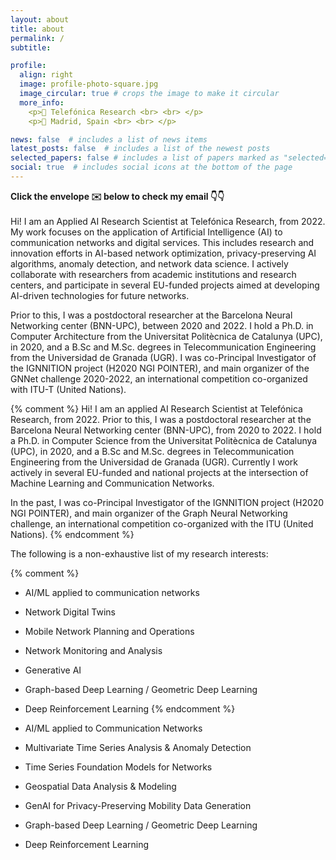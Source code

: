 ```yaml
---
layout: about
title: about
permalink: /
subtitle:

profile:
  align: right
  image: profile-photo-square.jpg
  image_circular: true # crops the image to make it circular
  more_info:
    <p>🏢 Telefónica Research <br> <br> </p>
    <p>📍 Madrid, Spain <br> <br> </p>

news: false  # includes a list of news items
latest_posts: false  # includes a list of the newest posts
selected_papers: false # includes a list of papers marked as "selected={true}"
social: true  # includes social icons at the bottom of the page
---
```


<b>Click the envelope ✉️ below to check my email 👇👇</b>
<br>
<br>
Hi! I am an Applied AI Research Scientist at Telefónica Research, from 2022. My work focuses on the application of Artificial Intelligence (AI) to communication networks and digital services. This includes research and innovation efforts in AI-based network optimization, privacy-preserving AI algorithms, anomaly detection, and network data science. I actively collaborate with researchers from academic institutions and research centers, and participate in several EU-funded projects aimed at developing AI-driven technologies for future networks.

Prior to this, I was a postdoctoral researcher at the Barcelona Neural Networking center (BNN-UPC), between 2020 and 2022. I hold a Ph.D. in Computer Architecture from the Universitat Politècnica de Catalunya (UPC), in 2020, and a B.Sc and M.Sc. degrees in Telecommunication Engineering from the Universidad de Granada (UGR). I was co-Principal Investigator of the IGNNITION project (H2020 NGI POINTER), and main organizer of the GNNet challenge 2020-2022, an international competition co-organized with ITU-T (United Nations).

{% comment %}
Hi! I am an applied AI Research Scientist at Telefónica Research, from 2022. Prior to this, I was a postdoctoral researcher at the Barcelona Neural Networking center (BNN-UPC), from 2020 to 2022. I hold a Ph.D. in Computer Science from the Universitat Politècnica de Catalunya (UPC), in 2020, and a B.Sc and M.Sc. degrees in Telecommunication Engineering from the Universidad de Granada (UGR). Currently I work actively in several EU-funded and national projects at the intersection of Machine Learning and Communication Networks.

In the past, I was co-Principal Investigator of the IGNNITION project (H2020 NGI POINTER), and main organizer of the Graph Neural Networking challenge, an international competition co-organized with the ITU (United Nations).
{% endcomment %}

The following is a non-exhaustive list of my research interests:

{% comment %}
- AI/ML applied to communication networks
- Network Digital Twins
- Mobile Network Planning and Operations
- Network Monitoring and Analysis
- Generative AI
- Graph-based Deep Learning / Geometric Deep Learning
- Deep Reinforcement Learning
{% endcomment %}

- AI/ML applied to Communication Networks
- Multivariate Time Series Analysis & Anomaly Detection
- Time Series Foundation Models for Networks
- Geospatial Data Analysis & Modeling
- GenAI for Privacy-Preserving Mobility Data Generation
- Graph-based Deep Learning / Geometric Deep Learning
- Deep Reinforcement Learning

